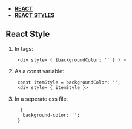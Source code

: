 * [**REACT**](react.md)
* <a href="https://reactjs.org/docs/faq-styling.html" target="_blank">**REACT STYLES**</a>


## React Style


1. In tags: 

        <div style= { {backgroundColor: '' } } >
        
        
2. As a const variable:

        const itemStyle = backgroundColor: '';
        <div style= { itemStyle }>

3. In a seperate css file.

        .{
          background-color: '';
        }
        
        
